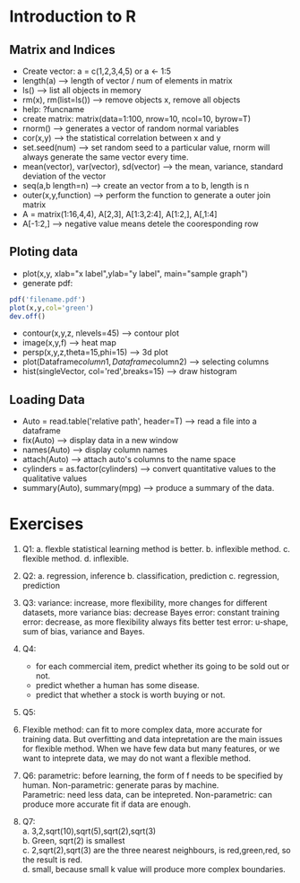 
# Introduction to R

## Matrix and Indices
* Create vector: a = c(1,2,3,4,5) or a <- 1:5
* length(a) --> length of vector / num of elements in matrix
* ls() --> list all objects in memory
* rm(x), rm(list=ls()) --> remove objects x, remove all objects
* help: ?funcname
* create matrix: matrix(data=1:100, nrow=10, ncol=10, byrow=T)
* rnorm() --> generates a vector of random normal variables
* cor(x,y) --> the statistical correlation between x and y
* set.seed(num) --> set random seed to a particular value, rnorm will always generate the same vector every time.
* mean(vector), var(vector), sd(vector) --> the mean, variance, standard deviation of the vector
* seq(a,b length=n) --> create an vector from a to b, length is n
* outer(x,y,function) --> perform the function to generate a outer join matrix
* A = matrix(1:16,4,4), A[2,3], A[1:3,2:4], A[1:2,], A[,1:4]
* A[-1:2,] --> negative value means detele the cooresponding row

## Ploting data
* plot(x,y, xlab="x label",ylab="y label", main="sample graph")
* generate pdf:
```r
pdf('filename.pdf')
plot(x,y,col='green')
dev.off()
```
* contour(x,y,z, nlevels=45) --> contour plot
* image(x,y,f) --> heat map
* persp(x,y,z,theta=15,phi=15) --> 3d plot
* plot(Dataframe$column1, Dataframe$column2) --> selecting columns
* hist(singleVector, col='red',breaks=15) --> draw histogram

## Loading Data
* Auto = read.table('relative path', header=T) --> read a file into a dataframe
* fix(Auto) --> display data in a new window
* names(Auto) --> display column names
* attach(Auto) --> attach auto's columns to the name space
* cylinders = as.factor(cylinders) --> convert quantitative values to the qualitative values
* summary(Auto), summary(mpg) --> produce a summary of the data.

# Exercises
1. Q1:
  a. flexble statistical learning method is better.
  b. inflexible method.
  c. flexible method.
  d. inflexible.
2. Q2:
  a. regression, inference
  b. classification, prediction
  c. regression, prediction
3. Q3:
  variance: increase, more flexibility, more changes for different datasets, more variance
  bias: decrease
  Bayes error: constant
  training error: decrease, as more flexibility always fits better
  test error: u-shape, sum of bias, variance and Bayes.
4. Q4:
    * for each commercial item, predict whether its going to be sold out or not.
    * predict whether a human has some disease.
    * predict that whether a stock is worth buying or not.
5. Q5:
  1. Flexible method: can fit to more complex data, more accurate for training data. But overfitting and data intepretation are the main issues for flexible method. When we have few data but many features, or we want to inteprete data, we may do not want a flexible method.

6. Q6: parametric: before learning, the form of f needs to be specified by human. Non-parametric: generate paras by machine.  
Parametric: need less data, can be intepreted. Non-parametric: can produce more accurate fit if data are enough.

7. Q7:   
  a. 3,2,sqrt(10),sqrt(5),sqrt(2),sqrt(3)  
  b. Green, sqrt(2) is smallest  
  c. 2,sqrt(2),sqrt(3) are the three nearest neighbours, is red,green,red, so the result is red.  
  d. small, because small k value will produce more complex boundaries.  
  
  
